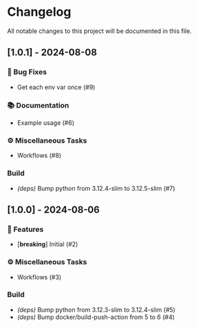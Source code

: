 # Changelog

All notable changes to this project will be documented in this file.

## [1.0.1] - 2024-08-08

### 🐛 Bug Fixes

- Get each env var once (#9)

### 📚 Documentation

- Example usage (#6)

### ⚙️ Miscellaneous Tasks

- Workflows (#8)

### Build

- *(deps)* Bump python from 3.12.4-slim to 3.12.5-slim (#7)

## [1.0.0] - 2024-08-06

### 🚀 Features

- [**breaking**] Initial (#2)

### ⚙️ Miscellaneous Tasks

- Workflows (#3)

### Build

- *(deps)* Bump python from 3.12.3-slim to 3.12.4-slim (#5)
- *(deps)* Bump docker/build-push-action from 5 to 6 (#4)

<!-- generated by git-cliff -->
